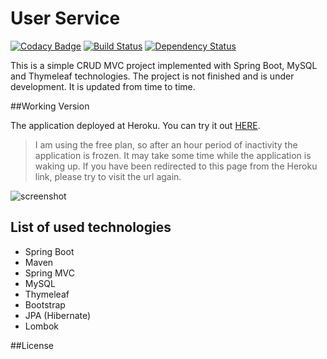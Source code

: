 # User Service

[![Codacy Badge](https://api.codacy.com/project/badge/Grade/f69d21092a374cc59555baad0a6e662d)](https://www.codacy.com/app/antonchar/User-Service?utm_source=github.com&utm_medium=referral&utm_content=antonchar/User-Service&utm_campaign=badger)
[![Build Status](https://travis-ci.org/antonchar/User-Service.svg?branch=master)](https://travis-ci.org/antonchar/User-Service)
[![Dependency Status](https://dependencyci.com/github/antonchar/User-Service/badge)](https://dependencyci.com/github/antonchar/User-Service)

This is a simple CRUD MVC project implemented with Spring Boot, MySQL and Thymeleaf technologies. 
The project is not finished and is under development. It is updated from time to time.

##Working Version

The application deployed at Heroku. You can try it out [HERE](https://user-service-antonchar.herokuapp.com).

> I am using the free plan, so after an hour period of inactivity the application is frozen. 
It may take some time while the application is waking up.
If you have been redirected to this page from the Heroku link, please try to visit the url again.

![screenshot](https://github.com/antonchar/User-Service/blob/master/app.png "App's Screenshot")

## List of used technologies

* Spring Boot
* Maven
* Spring MVC
* MySQL
* Thymeleaf
* Bootstrap
* JPA (Hibernate)
* Lombok

##License